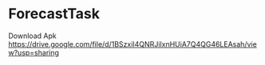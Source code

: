 # ForecastTask

Download Apk
https://drive.google.com/file/d/1BSzxiI4QNRJiIxnHUiA7Q4QG46LEAsah/view?usp=sharing
